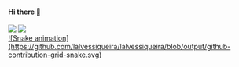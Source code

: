 #### Hi there 👋
<div>
  <a href="https://github.com/lalvessiqueira">
  <img height="180em" src="https://github-readme-stats.vercel.app/api?username=lalvessiqueira&show_icons=true&theme=dracula&include_all_commits=true&count_private=true"/>
  <img height="180em" src="https://github-readme-stats.vercel.app/api/top-langs/?username=lalvessiqueira&layout=compact&langs_count=16&theme=dracula"/>
<div>
![Snake animation](https://github.com/lalvessiqueira/lalvessiqueira/blob/output/github-contribution-grid-snake.svg)
